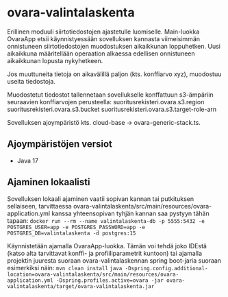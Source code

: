 # ovara-valintalaskenta #

Erillinen moduuli siirtotiedostojen ajastetulle luomiselle. Main-luokka OvaraApp etsii käynnistyessään
sovelluksen kannasta viimeisimmän onnistuneen siirtotiedostojen muodostuksen aikaikkunan loppuhetken.
Uusi aikaikkuna määritellään operaation alkaessa edellisen onnistuneen aikaikkunan lopusta nykyhetkeen.

Jos muuttuneita tietoja on aikavälillä paljon (kts. konffiarvo xyz), muodostuu useita tiedostoja.

Muodostetut tiedostot tallennetaan sovellukselle konffattuun s3-ämpäriin seuraavien konffiarvojen perusteella:
suoritusrekisteri.ovara.s3.region
suoritusrekisteri.ovara.s3.bucket
suoritusrekisteri.ovara.s3.target-role-arn

Sovelluksen ajoympäristö kts. cloud-base -> ovara-generic-stack.ts.

## Ajoympäristöjen versiot

- Java 17

## Ajaminen lokaalisti

Sovelluksen lokaali ajaminen vaatii sopivan kannan tai putkituksen sellaiseen, tarvittaessa 
ovara-valintalaskenta/src/main/resources/ovara-application.yml kanssa yhteensopivan tyhjän kannan saa pystyyn tähän tapaan:
``docker run --rm --name valintalaskenta-db -p 5555:5432 -e POSTGRES_USER=app -e POSTGRES_PASSWORD=app -e POSTGRES_DB=valintalaskenta -d postgres:15``

Käynnistetään ajamalla OvaraApp-luokka. Tämän voi tehdä joko IDEstä (katso alta tarvittavat konffi- ja profiiliparametrit kuntoon)
tai ajamalla projektin juuresta suoraan ovara-valintalaskennan spring boot-jaria suoraan esimerkiksi näin:
``mvn clean install``
``java -Dspring.config.additional-location=ovara-valintalaskenta/src/main/resources/ovara-application.yml -Dspring.profiles.active=ovara -jar ovara-valintalaskenta/target/ovara-valintalaskenta.jar``

 